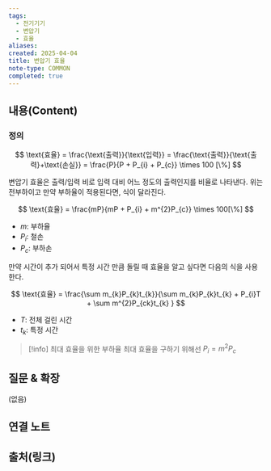 ```yaml
---
tags:
  - 전기기기
  - 변압기
  - 효율
aliases: 
created: 2025-04-04
title: 변압기 효율
note-type: COMMON
completed: true
---
```


## 내용(Content)

### 정의

$$
\text{효율} = \frac{\text{출력}}{\text{입력}} = \frac{\text{출력}}{\text{출력}+\text{손실}} = \frac{P}{P + P_{i} + P_{c}} \times 100 [\%]
$$

변압기 효율은 출력/입력 비로 입력 대비 어느 정도의 출력인지를 비율로 나타낸다. 위는 전부하이고 만약 부하율이 적용된다면, 식이 달라진다.

$$
\text{효율} = \frac{mP}{mP + P_{i} + m^{2}P_{c}} \times 100[\%]
$$
- $m$: 부하율
- $P_{i}$: 철손
- $P_{c}$: 부하손 

만약 시간이 추가 되어서 특정 시간 만큼 돌릴 때 효율을 알고 싶다면 다음의 식을 사용한다.

$$
\text{효율} = \frac{\sum m_{k}P_{k}t_{k}}{\sum m_{k}P_{k}t_{k} + P_{i}T + \sum m^{2}P_{ck}t_{k} }
$$

- $T$: 전체 걸린 시간
- $t_k$: 특정 시간

>[!info] 최대 효율을 위한 부하율
>최대 효율을 구하기 위해선 $P_{i} = m^{2}P_{c}$


## 질문 & 확장

(없음)

## 연결 노트

## 출처(링크)

